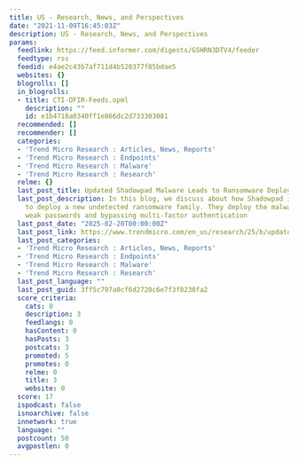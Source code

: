 ```yaml
---
title: US - Research, News, and Perspectives
date: "2021-11-09T16:45:03Z"
description: US - Research, News, and Perspectives
params:
  feedlink: https://feed.informer.com/digests/G5HRN3DTV4/feeder
  feedtype: rss
  feedid: e4ae2c43b7af711d4b520377f85bdae5
  websites: {}
  blogrolls: []
  in_blogrolls:
  - title: CTI-DFIR-Feeds.opml
    description: ""
    id: e1b4718a0340ff1e866dc2d733303081
  recommended: []
  recommender: []
  categories:
  - 'Trend Micro Research : Articles, News, Reports'
  - 'Trend Micro Research : Endpoints'
  - 'Trend Micro Research : Malware'
  - 'Trend Micro Research : Research'
  relme: {}
  last_post_title: Updated Shadowpad Malware Leads to Ransomware Deployment
  last_post_description: In this blog, we discuss about how Shadowpad is being used
    to deploy a new undetected ransomware family. They deploy the malware exploiting
    weak passwords and bypassing multi-factor authentication
  last_post_date: "2025-02-20T00:00:00Z"
  last_post_link: https://www.trendmicro.com/en_us/research/25/b/updated-shadowpad-malware-leads-to-ransomware-deployment.html
  last_post_categories:
  - 'Trend Micro Research : Articles, News, Reports'
  - 'Trend Micro Research : Endpoints'
  - 'Trend Micro Research : Malware'
  - 'Trend Micro Research : Research'
  last_post_language: ""
  last_post_guid: 3ff5c797a0cf6d2720c6e7f3f8230fa2
  score_criteria:
    cats: 0
    description: 3
    feedlangs: 0
    hasContent: 0
    hasPosts: 3
    postcats: 3
    promoted: 5
    promotes: 0
    relme: 0
    title: 3
    website: 0
  score: 17
  ispodcast: false
  isnoarchive: false
  innetwork: true
  language: ""
  postcount: 50
  avgpostlen: 0
---
```

